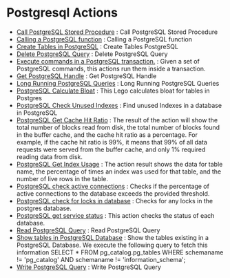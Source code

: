 # Postgresql Actions
* [Call PostgreSQL Stored Procedure](https://github.com/unskript/Awesome-CloudOps-Automation/tree/master/Postgresql/legos/postgresql_stored_procedures/README.md) : Call PostgreSQL Stored Procedure
* [Calling a PostgreSQL function](https://github.com/unskript/Awesome-CloudOps-Automation/tree/master/Postgresql/legos/postgresql_call_function/README.md) : Calling a PostgreSQL function
* [Create Tables in PostgreSQL](https://github.com/unskript/Awesome-CloudOps-Automation/tree/master/Postgresql/legos/postgresql_create_table/README.md) : Create Tables PostgreSQL
* [Delete PostgreSQL Query](https://github.com/unskript/Awesome-CloudOps-Automation/tree/master/Postgresql/legos/postgresql_delete_query/README.md) : Delete PostgreSQL Query
* [Execute commands in a PostgreSQL transaction.](https://github.com/unskript/Awesome-CloudOps-Automation/tree/master/Postgresql/legos/postgresql_handling_transaction/README.md) : Given a set of PostgreSQL commands, this actions run them inside a transaction.
* [Get PostgreSQL Handle](https://github.com/unskript/Awesome-CloudOps-Automation/tree/master/Postgresql/legos/postgresql_get_handle/README.md) : Get PostgreSQL Handle
* [Long Running PostgreSQL Queries](https://github.com/unskript/Awesome-CloudOps-Automation/tree/master/Postgresql/legos/postgresql_long_running_queries/README.md) : Long Running PostgreSQL Queries
* [PostgreSQL Calculate Bloat](https://github.com/unskript/Awesome-CloudOps-Automation/tree/master/Postgresql/legos/postgres_calculate_bloat/README.md) : This Lego calculates bloat for tables in Postgres
* [PostgreSQL Check Unused Indexes](https://github.com/unskript/Awesome-CloudOps-Automation/tree/master/Postgresql/legos/postgresql_check_unused_indexes/README.md) : Find unused Indexes in a database in PostgreSQL
* [PostgreSQL Get Cache Hit Ratio](https://github.com/unskript/Awesome-CloudOps-Automation/tree/master/Postgresql/legos/postgresql_get_cache_hit_ratio/README.md) : The result of the action will show the total number of blocks read from disk, the total number of blocks found in the buffer cache, and the cache hit ratio as a percentage. For example, if the cache hit ratio is 99%, it means that 99% of all data requests were served from the buffer cache, and only 1% required reading data from disk.
* [PostgreSQL Get Index Usage](https://github.com/unskript/Awesome-CloudOps-Automation/tree/master/Postgresql/legos/postgresql_get_index_usage/README.md) : The action result shows the data for table name, the percentage of times an index was used for that table, and the number of live rows in the table.
* [PostgreSQL check active connections](https://github.com/unskript/Awesome-CloudOps-Automation/tree/master/Postgresql/legos/postgresql_check_active_connections/README.md) : Checks if the percentage of active connections to the database exceeds the provided threshold.
* [PostgreSQL check for locks in database](https://github.com/unskript/Awesome-CloudOps-Automation/tree/master/Postgresql/legos/postgresql_check_locks/README.md) : Checks for any locks in the postgres database.
* [PostgreSQL get service status](https://github.com/unskript/Awesome-CloudOps-Automation/tree/master/Postgresql/legos/postgresql_get_server_status/README.md) : This action checks the status of each database.
* [Read PostgreSQL Query](https://github.com/unskript/Awesome-CloudOps-Automation/tree/master/Postgresql/legos/postgresql_read_query/README.md) : Read PostgreSQL Query
* [Show tables in PostgreSQL Database](https://github.com/unskript/Awesome-CloudOps-Automation/tree/master/Postgresql/legos/postgresql_show_tables/README.md) : Show the tables existing in a PostgreSQL Database. We execute the following query to fetch this information SELECT * FROM pg_catalog.pg_tables WHERE schemaname != 'pg_catalog' AND schemaname != 'information_schema';
* [Write PostgreSQL Query](https://github.com/unskript/Awesome-CloudOps-Automation/tree/master/Postgresql/legos/postgresql_write_query/README.md) : Write PostgreSQL Query
